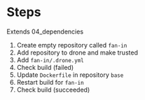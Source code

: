 # Steps

Extends 04_dependencies

1. Create empty repository called `fan-in`
1. Add repository to drone and make trusted
1. Add `fan-in/.drone.yml`
1. Check build (failed)
1. Update `Dockerfile` in repository `base`
1. Restart build for `fan-in`
1. Check build (succeeded)
